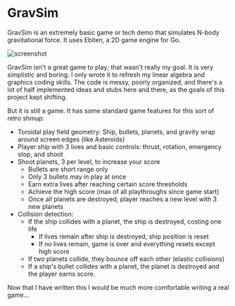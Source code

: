 GravSim
============

GravSim is an extremely basic game or tech demo that simulates N-body gravitational force.
It uses Ebiten, a 2D game engine for Go.


![screenshot](https://user-images.githubusercontent.com/1165651/151712567-ab8ac289-517d-4193-8415-e0e5ba5dbe56.png)

GravSim isn't a great game to play; that wasn't really my goal. It is very simplistic and boring.
I only wrote it to refresh my linear algebra and graphics coding skills. The code is messy, poorly organized,
and there's a lot of half implemented ideas and stubs here and there, as the goals of this project kept shifting.

But it is still a game.  It has some standard game features for this sort of retro shmup:

* Toroidal play field geometry: Ship, bullets, planets, and gravity wrap around screen edges (like Asteroids)
* Player ship with 3 lives and basic controls: thrust, rotation, emergency stop, and shoot
* Shoot planets, 3 per level, to increase your score
  * Bullets are short range only
  * Only 3 bullets may in play at once
  * Earn extra lives after reaching certain score thresholds
  * Achieve the high score (max of all playthroughs since game start)
  * Once all planets are destroyed, player reaches a new level with 3 new planets
* Collision detection:
  * If the ship collides with a planet, the ship is destroyed, costing one life
    * If lives remain after ship is destroyed, ship position is reset
    * If no lives remain, game is over and everything resets except high score
  * If two planets collide, they bounce off each other (elastic collisions)
  * If a ship's bullet collides with a planet, the planet is destroyed and the player earns score.

Now that I have written this I would be much more comfortable writing a real game...
